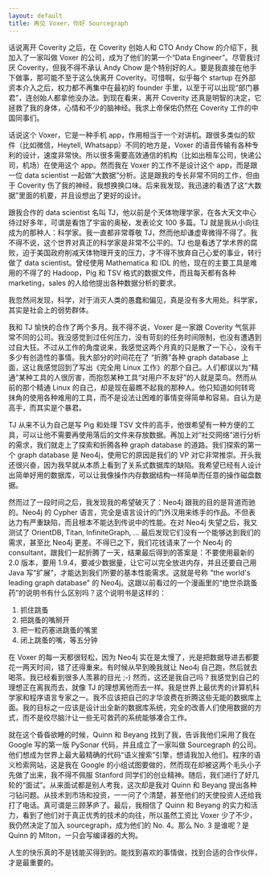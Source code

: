 ```yaml
---
layout: default
title: 再见 Voxer，你好 Sourcegraph
---
```



话说离开 Coverity 之后，在 Coverity 创始人和 CTO Andy Chow 的介绍下，我加入了一家叫做 Voxer 的公司，成为了他们的第一个“Data Engineer”。尽管我讨厌 Coverity，但我不得不承认 Andy Chow 是个特别好的人。要是我直接在他手下做事，那可能不至于这么快离开 Coverity。可惜啊，似乎每个 startup 在外部资本介入之后，权力都不再集中在最初的 founder 手里，以至于可以出现“部门暴君”，连创始人都拿他没办法。到现在看来，离开 Coverity 还真是明智的决定，它拯救了我的身体，心情和不少的脑神经。我求上帝保佑仍然在 Coverity 工作的中国同事们。

话说这个 Voxer，它是一种手机 app，作用相当于一个对讲机。跟很多类似的软件（比如微信，Heytell, Whatsapp）不同的地方是，Voxer 的语音传输有各种专利的设计，速度非常快。所以很多需要高效通信的机构（比如出租车公司，快递公司，机场）在使用这个 app。然而我在 Voxer 的工作不是设计这个 app，而是跟一位 data scientist 一起做“大数据”分析。这是跟我的专长非常不同的工作，但由于 Coverity 伤了我的神经，我想换换口味。后来我发现，我迅速的看透了这“大数据”里面的机要，并且设想出了更好的设计。

跟我合作的 data scientist 名叫 TJ，他以前是个天体物理学家，在各大天文中心待过好多年，可谓是看饱了宇宙的奥秘，发表论文 100 多篇。TJ 就是我从小向往成为的那种人：科学家。我一直都非常尊敬 TJ，然而他却谦虚卑微得不得了。我不得不说，这个世界对真正的科学家是非常不公平的。TJ 也是看透了学术界的腐败，迫于美国政府削减天体物理开支的压力，才不得不放弃自己心爱的事业，转行做了 data scientist。曾经使用 Mathematica 和 IDL 的他，现在的主要工具是难用的不得了的 Hadoop，Pig 和 TSV 格式的数据文件，而且每天都有各种 marketing，sales 的人给他提出各种数据分析的要求。

我忽然间发现，科学，对于消灭人类的愚蠢和偏见，真是没有多大用处。科学家，其实是社会上的弱势群体。

我和 TJ 愉快的合作了两个多月。我不得不说，Voxer 是一家跟 Coverity 气氛非常不同的公司。我没感觉到过任何压力，没有苛刻的任务时间限制，也没有遭遇到过自大狂。不过从工作的角度说来，我感觉这两个月真的只是散了一下心，没有干多少有创造性的事情。我大部分的时间花在了 “折腾”各种 graph database 上面，这让我感觉回到了写出《完全用 Linux 工作》的那个自己。人们都误以为“精通”某种工具的人很厉害，而抱怨某种工具“对用户不友好”的人就是菜鸟。然而从前的那个精通 Linux 的自己，却是现在最瞧不起我的那种人。他只知道如何转弯抹角的使用各种难用的工具，而不是设法让困难的事情变得简单和容易。自认为是高手，而其实是个暴君。

TJ 从来不认为自己是写 Pig 和处理 TSV 文件的高手，他很希望有一种方便的工具，可以让他不需要再使用落后的文件来存放数据。再加上对“社交网络”进行分析的需求，我们就走上了探索和折腾各种 graph database 的道路。我们探索的第一个 graph database 是 Neo4j，使用它的原因是我们的 VP 对它非常推崇。开头我还很兴奋，因为我早就从本质上看到了关系式数据库的缺陷。我希望已经有人设计出简单好用的数据库，可以让我像操作内存数据结构一样简单而任意的操作磁盘数据。

然而过了一段时间之后，我发现我的希望破灭了：Neo4j 跟我的目的是背道而驰的。Neo4j 的 Cypher 语言，完全是语言设计的门外汉用来练手的作品。不但表达力有严重缺陷，而且根本不能达到传说中的性能。在对 Neo4j 失望之后，我又测试了 OrientDB, Titan, InfiniteGraph, ... 最后发现它们没有一个能够达到我们的需求，甚至比 Neo4j 更差。不得已之下，我们花钱请来了一个 Neo4j 的 consultant，跟我们一起折腾了一天，结果最后得到的答案是：不要使用最新的 2.0 版本，要用 1.9.4，要减少数据量，让它可以完全放进内存，并且还要自己用 Java 写“扩展”，才能达到我们所要的基本性能需求。这就是号称 "the world's leading graph database" 的 Neo4j。这跟以前看过的一个漫画里的“绝世杀跳蚤药”的说明书有什么区别吗？这个说明书是这样的：

1. 抓住跳蚤
2. 把跳蚤的嘴掰开
3. 把一粒药塞进跳蚤的嘴里
4. 闭上跳蚤的嘴，等五分钟

在 Voxer 的每一天都很轻松，因为 Neo4j 实在是太慢了，光是把数据导进去都要花一两天时间，错了还得重来。有时候从早到晚我就让 Neo4j 自己跑，然后就去喝茶。我已经看到很多人羡慕的目光 ;-) 然而，这还是我自己吗？我感觉到自己的理想正在离我而去，就像 TJ 的理想离他而去一样。我是世界上最优秀的计算机科学家和程序语言专家之一。我不应该把自己的才华浪费在折腾这些无能的数据库上面。我的目标之一应该是设计出全新的数据库系统，完全的改善人们使用数据的方式，而不是绞尽脑汁让一些无可救药的系统能够凑合工作。

就在这个昏昏欲睡的时候，Quinn 和 Beyang 找到了我，告诉我他们采用了我在 Google 写的第一版 PySonar 代码，并且成立了一家叫做 Sourcegraph 的公司。他们想成为世界上最大最精确的代码“语义搜索”引擎，想请我加入他们。程序的语义检索网站，这是我在 Google 的小组试图要做的，然而现在却被这两个毛头小子先做了出来，我不得不佩服 Stanford 同学们的创业精神。随后，我们进行了好几轮的“面试”。从来面试都是别人考我，这次却是我对 Quinn 和 Beyang 提出各种刁钻问题。从技术到市场和投资，一一问了个清楚，甚至他们的天使投资人还给我打了电话。真可谓是三顾茅庐了。最后，我相信了 Quinn 和 Beyang 的实力和活力，看到了他们对于真正优秀的技术的向往，所以虽然工资比 Voxer 少了不少，我仍然决定了加入 sourcegraph，成为他们的 No. 4。那么 No. 3 是谁呢？是 Quinn 的 Mlton，一只会写编译器的大狗。

人生的快乐真的不是钱能买得到的。能找到喜欢的事情做，找到合适的合作伙伴，才是最重要的。


<script>
  (function(i,s,o,g,r,a,m){i['GoogleAnalyticsObject']=r;i[r]=i[r]||function(){
  (i[r].q=i[r].q||[]).push(arguments)},i[r].l=1*new Date();a=s.createElement(o),
  m=s.getElementsByTagName(o)[0];a.async=1;a.src=g;m.parentNode.insertBefore(a,m)
  })(window,document,'script','//www.google-analytics.com/analytics.js','ga');

  ga('create', 'UA-45586344-1', 'yinwang.org');
  ga('send', 'pageview');
</script>
